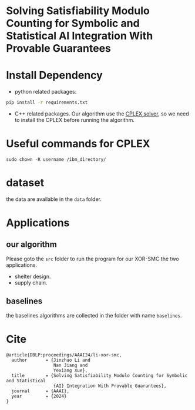 # Solving Satisfiability Modulo Counting for Symbolic and Statistical AI Integration With Provable Guarantees









# Install Dependency
- python related packages:
```cmd
pip install -r requirements.txt
```
- C++ related packages.  Our algorithm use the [CPLEX solver](https://www.ibm.com/products/ilog-cplex-optimization-studio/cplex-optimizer), so we need to install the CPLEX before running the algorithm.


# Useful commands for CPLEX

```
sudo chown -R username /ibm_directory/
```

# dataset
the data are available in the `data` folder.

# Applications
## our algorithm
Please goto the `src` folder to run the program for our XOR-SMC the two applications.
- shelter design.
- supply chain.

## baselines
the baselines algorithms are collected in the folder with name `baselines`.

# Cite

```
@article{DBLP:proceedings/AAAI24/li-xor-smc,
  author       = {Jinzhao Li and
                  Nan Jiang and
                  Yexiang Xue},
  title        = {Solving Satisfiability Modulo Counting for Symbolic and Statistical
                  {AI} Integration With Provable Guarantees},
  journal      = {AAAI},
  year         = {2024}
}
```